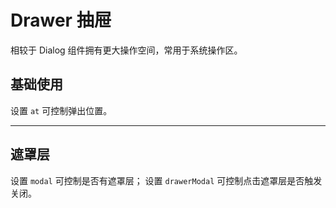 <script setup>
import drawerBase from "./drawer-base.vue"
import drawerModal from "./drawer-modal.vue"
</script>
# Drawer 抽屉

相较于 Dialog 组件拥有更大操作空间，常用于系统操作区。

## 基础使用

设置 ```at``` 可控制弹出位置。
<hr/>
<drawerBase />

## 遮罩层

设置 ```modal``` 可控制是否有遮罩层； 设置 ```drawerModal``` 可控制点击遮罩层是否触发关闭。


<drawerModal />

